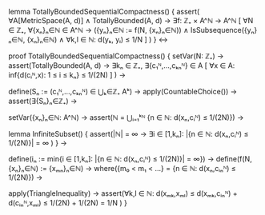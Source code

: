 lemma TotallyBoundedSequentialCompactness() {
  assert(
    ∀A[MetricSpace(A, d)] ∧ TotallyBounded(A, d) →
    ∃f: ℤ₊ × A^ℕ → A^ℕ [
      ∀N ∈ ℤ₊, ∀{xₙ}ₙ∈ℕ ∈ A^ℕ →
      ({yₙ}ₙ∈ℕ := f(N, {xₙ}ₙ∈ℕ)) ∧
      IsSubsequence({yₙ}ₙ∈ℕ, {xₙ}ₙ∈ℕ) ∧
      ∀k,l ∈ ℕ: d(yₖ, yₗ) ≤ 1/N
    ]
  )
} ↔

proof TotallyBoundedSequentialCompactness() {
  setVar(N: ℤ₊) →
  assert(TotallyBounded(A, d) →
    ∃kₙ ∈ ℤ₊, ∃{c₁ᴺ,...,cₖₙᴺ} ∈ A [
      ∀x ∈ A: inf{d(cᵢᴺ,x): 1 ≤ i ≤ kₙ} ≤ 1/(2N)
    ]
  ) →
  
  define(Sₙ := (c₁ᴺ,...,cₖₙᴺ) ∈ ⋃ₖ∈ℤ₊ Aᵏ) →
  apply(CountableChoice()) →
  assert(∃{Sₙ}ₙ∈ℤ₊) →

  setVar({xₙ}ₙ∈ℕ: A^ℕ) →
  assert(ℕ = ⋃ᵢ₌₁ᵏᴺ {n ∈ ℕ: d(xₙ,cᵢᴺ) ≤ 1/(2N)}) →
  
  lemma InfiniteSubset() {
    assert(|ℕ| = ∞ →
      ∃i ∈ [1,kₙ]: |{n ∈ ℕ: d(xₙ,cᵢᴺ) ≤ 1/(2N)}| = ∞
    )
  } →
  
  define(iₙ := min{i ∈ [1,kₙ]: |{n ∈ ℕ: d(xₙ,cᵢᴺ) ≤ 1/(2N)}| = ∞}) →
  define(f(N,{xₙ}ₙ∈ℕ) := {xₘₙ}ₙ∈ℕ) →
  where({m₀ < m₁ < ...} = {n ∈ ℕ: d(xₙ,cᵢₙᴺ) ≤ 1/(2N)}) →
  
  apply(TriangleInequality) →
  assert(∀k,l ∈ ℕ:
    d(xₘₖ,xₘₗ) ≤ d(xₘₖ,cᵢₙᴺ) + d(cᵢₙᴺ,xₘₗ) ≤ 1/(2N) + 1/(2N) = 1/N
  )
}